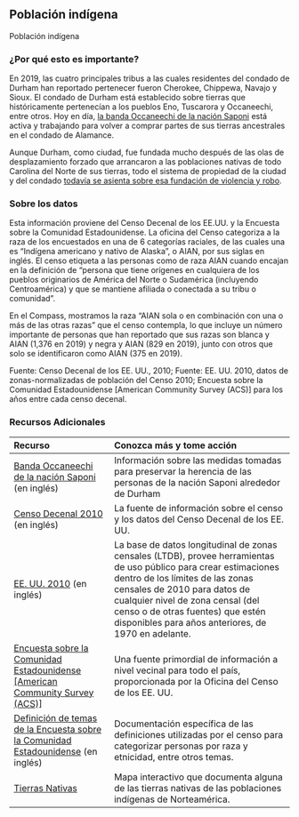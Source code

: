 ## Población indígena
Población indígena

### ¿Por qué esto es importante?
En 2019, las cuatro principales tribus a las cuales residentes del condado de Durham han reportado pertenecer fueron Cherokee, Chippewa, Navajo y Sioux. El condado de Durham está establecido sobre tierras que históricamente pertenecían a los pueblos Eno, Tuscarora y Occaneechi, entre otros. Hoy en día, [la banda Occaneechi de la nación Saponi](https://obsn.org/) está activa y trabajando para volver a comprar partes de sus tierras ancestrales en el condado de Alamance.

Aunque Durham, como ciudad, fue fundada mucho después de las olas de desplazamiento forzado que arrancaron a las poblaciones nativas de todo Carolina del Norte de sus tierras, todo el sistema de propiedad de la ciudad y del condado [ todavía se asienta sobre esa fundación de violencia y robo](https://www.bullcity150.org/uneven_ground/violence_theft/).

### Sobre los datos
Esta información proviene del Censo Decenal de los EE.UU. y la Encuesta sobre la Comunidad Estadounidense. La oficina del Censo categoriza a la raza de los encuestados en una de 6 categorías raciales, de las cuales una es “Indígena americano y nativo de Alaska”, o AIAN, por sus siglas en inglés. El censo etiqueta a las personas como de raza AIAN cuando encajan en la definición de “persona que tiene orígenes en cualquiera de los pueblos originarios de América del Norte o Sudamérica (incluyendo Centroamérica) y que se mantiene afiliada o conectada a su tribu o comunidad”. 

En el Compass, mostramos la raza “AIAN sola o en combinación con una o más de las otras razas” que el censo contempla, lo que incluye un número importante de personas que han reportado que sus razas son blanca y AIAN (1,376 en 2019) y negra y AIAN (829 en 2019), junto con otros que solo se identificaron como AIAN (375 en 2019).

Fuente: Censo Decenal de los EE. UU., 2010; Fuente: EE. UU. 2010, datos de zonas-normalizadas de población del Censo 2010; Encuesta sobre la Comunidad Estadounidense \[American Community Survey (ACS)] para los años entre cada censo decenal.

### Recursos Adicionales
|Recurso | Conozca más y tome acción | 
|:--- | :--- | 
|[Banda Occaneechi de la nación Saponi](https://obsn.org/) (en inglés) | Información sobre las medidas tomadas para preservar la herencia de las personas de la nación Saponi alrededor de Durham |
|[Censo Decenal 2010](http://www.census.gov/2010census/) (en inglés) | La fuente de información sobre el censo y los datos del Censo Decenal de los EE. UU.
|[EE. UU. 2010](http://www.s4.brown.edu/us2010/Researcher/Bridging.htm) (en inglés) | La base de datos longitudinal de zonas censales (LTDB), provee herramientas de uso público para crear estimaciones dentro de los límites de las zonas censales de 2010 para datos de cualquier nivel de zona censal (del censo o de otras fuentes) que estén disponibles para años anteriores, de 1970 en adelante.
|[Encuesta sobre la Comunidad Estadounidense \[American Community Survey (ACS)\]](https://www2.census.gov/programs-surveys/acs/main/language_brochures/ACS_QandA_SPA_18.pdf?#) | Una fuente primordial de información a nivel vecinal para todo el país, proporcionada por la Oficina del Censo de los EE. UU.
|[Definición de temas de la Encuesta sobre la Comunidad Estadounidense](https://www2.census.gov/programs-surveys/acs/tech_docs/subject_definitions/2019_ACSSubjectDefinitions.pdf) (en inglés) | Documentación específica de las definiciones utilizadas por el censo para categorizar personas por raza y etnicidad, entre otros temas. 
|[Tierras Nativas](https://native-land.ca/?lang=es) | Mapa interactivo que documenta alguna de las tierras nativas de las poblaciones indígenas de Norteamérica.
